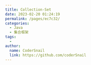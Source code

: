 ```yaml
---
title: Collection-Set
date: 2023-02-20 01:24:19
permalink: /pages/ec7c32/
categories:
  - Java
  - 集合框架
tags:
  - 
author: 
  name: CoderSnail
  link: https://github.com/coderSnail
---
```


